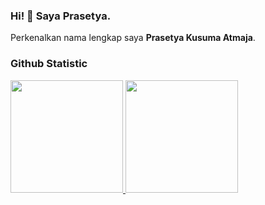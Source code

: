 ### Hi! 👋 Saya Prasetya.

Perkenalkan nama lengkap saya **Prasetya Kusuma Atmaja**.
  
### Github Statistic
<p align="left">
<a href="https://github.com/praset911">
  <img height="180em" src="https://github-readme-stats-eight-theta.vercel.app/api?username=praset911&show_icons=true&theme=algolia&include_all_commits=true&count_private=true"/>
  <img height="180em" src="https://github-readme-stats-eight-theta.vercel.app/api/top-langs/?username=praset911&layout=compact&langs_count=8&theme=algolia"/>
</a>
</p>
